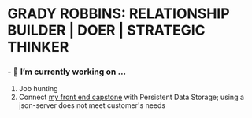 # GRADY ROBBINS: RELATIONSHIP BUILDER | DOER | STRATEGIC THINKER




### - 🔭 I’m currently working on ...
1. Job hunting
2. Connect [my front end capstone](https://github.com/gradyrobbins/fifty) with Persistent Data Storage; using a json-server does not meet customer's needs



<!--
**gradyrobbins/gradyrobbins** is a ✨ _special_ ✨ repository because its `README.md` (this file) appears on your GitHub profile.
### Hi there 👋
Here are some ideas to get you started:

- 🔭 I’m currently working on ...
- 🌱 I’m currently learning ...
- 👯 I’m looking to collaborate on ...
- 🤔 I’m looking for help with ...
- 💬 Ask me about ...
- 📫 How to reach me: ...
- 😄 Pronouns: ...
- ⚡ Fun fact: ...


2. Exploratory learning => Stathunter's Tableau Tutorial
4. Exploratory learning => open source GIS repositories & tutorials
[ISFP-T](https://www.16personalities.com/isfp-personality)-->

